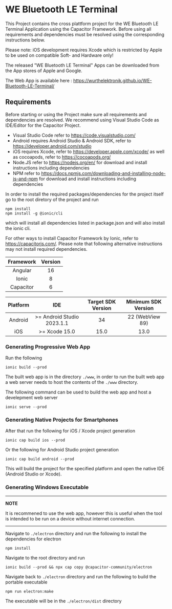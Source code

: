 # WE Bluetooth LE Terminal

This Project contains the cross plattform project for the WE Bluetooth LE Terminal Application using the Capacitor Framework.
Before using all requirements and dependencies must be resolved using the corresponding instructions below.

Please note: iOS development requires Xcode which is restricted by Apple to be used on compatible Soft- and Hardware only!

The released "WE Bluetooth LE Terminal" Apps can be downloaded from the App stores of Apple and Google.

The Web App is available here : https://wurthelektronik.github.io/WE-Bluetooth-LE-Terminal/

## Requirements

Before starting or using the Project make sure all requirements and dependencies are resolved.
We recommend using Visual Studio Code as IDE/Editor for the Capacitor Project.

- Visual Studio Code 	refer to https://code.visualstudio.com/
- Android 			requires Android Studio & Android SDK, refer to https://developer.android.com/studio
- iOS 				requires Xcode, refer to https://developer.apple.com/xcode/ as well as cocoapods, refer to https://cocoapods.org/
- Node.JS 			refer to https://nodejs.org/en/ for download and install instructions including dependencies
- NPM 				refer to https://docs.npmjs.com/downloading-and-installing-node-js-and-npm for download and install instructions including dependencies

In order to install the required packages/dependencies for the project itself go to the root diretory of the project and run

```
npm install
npm install -g @ionic/cli
```
which will install all dependencies listed in package.json and will also install the ionic cli.

For other ways to install Capacitor Framework by Ionic, refer to https://capacitorjs.com/. Please note that following alternative instructions may not install required dependencies.

| Framework | Version |
| :--------: | :-----: |
| Angular    | 16      |
| Ionic      | 8       |
| Capacitor  | 6       |

| Platform | IDE                        | Target SDK Version | Minimum SDK Version |
| :------: | :------------------------: | :----------------: | :-----------------: |
| Android  | >= Android Studio 2023.1.1 | 34                 | 22 (WebView 89)     |
| iOS      | >= Xcode 15.0              | 15.0               | 13.0                |

### Generating Progressive Web App

Run the following
```
ionic build --prod
```
The built web app is in the directory ```./www```, in order to run the built web app a web server needs to host the contents of the ```./www``` directory.

The following command can be used to build the web app and host a develepment web server
```
ionic serve --prod
```

### Generating Native Projects for Smartphones

After that run the following for iOS / Xcode project generation
```
ionic cap build ios --prod
```

Or the following for Android Studio project generation
```
ionic cap build android --prod
```

This will build the project for the specified platform and open the native IDE (Android Studio or Xcode).

### Generating Windows Executable

---
**NOTE**

It is recommened to use the web app, however this is useful when the tool is intended to be run on a device without internet connection.

---

Navigate to ```./electron``` directory and run the following to install the dependencies for electron
```
npm install
```

Navigate to the root directory and run
```
ionic build --prod && npx cap copy @capacitor-community/electron
```

Navigate back to ```./electron``` directory and run the following to build the portable executable
```
npm run electron:make
```
The executable will be in the ```./electron/dist``` directory
